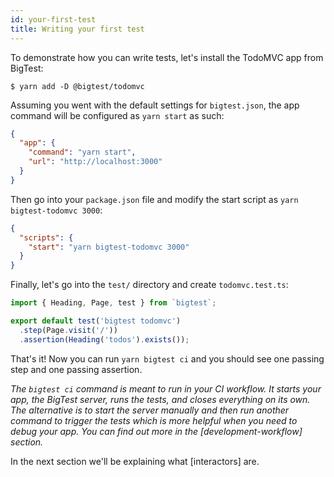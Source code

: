 ```yaml
---
id: your-first-test
title: Writing your first test
---
```


To demonstrate how you can write tests, let's install the TodoMVC app from BigTest:
```
$ yarn add -D @bigtest/todomvc
```

Assuming you went with the default settings for `bigtest.json`, the app command will be configured as `yarn start` as such:
```json
{
  "app": {
    "command": "yarn start",
    "url": "http://localhost:3000"
  }
}
```
Then go into your `package.json` file and modify the start script as `yarn bigtest-todomvc 3000`:
```json
{
  "scripts": {
    "start": "yarn bigtest-todomvc 3000"
  }
}
```
Finally, let's go into the `test/` directory and create `todomvc.test.ts`:
```js
import { Heading, Page, test } from `bigtest`;

export default test('bigtest todomvc')
  .step(Page.visit('/'))
  .assertion(Heading('todos').exists());
```

That's it! Now you can run `yarn bigtest ci` and you should see one passing step and one passing assertion.

_The `bigtest ci` command is meant to run in your CI workflow. It starts your app, the BigTest server, runs the tests, and closes everything on its own. The alternative is to start the server manually and then run another command to trigger the tests which is more helpful when you need to debug your app. You can find out more in the [development-workflow] section._

In the next section we'll be explaining what [interactors] are.
